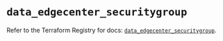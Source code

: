 # `data_edgecenter_securitygroup`

Refer to the Terraform Registry for docs: [`data_edgecenter_securitygroup`](https://registry.terraform.io/providers/edge-center/edgecenter/0.10.3/docs/data-sources/securitygroup).
